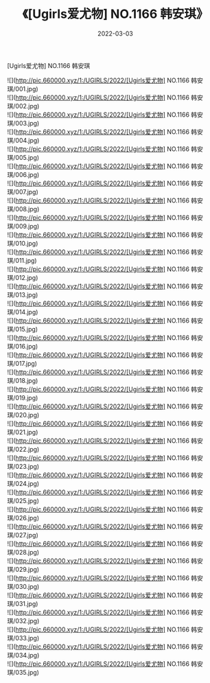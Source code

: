﻿---
layout: post
title:  《[Ugirls爱尤物] NO.1166 韩安琪》
date:   2022-03-03
img: http://pic.660000.xyz/1:/UGIRLS/2022/[Ugirls爱尤物] NO.1166 韩安琪/000.jpg
categories: [美女, 清纯, 唯美]
---

[Ugirls爱尤物] NO.1166 韩安琪

 ![](http://pic.660000.xyz/1:/UGIRLS/2022/[Ugirls爱尤物] NO.1166 韩安琪/001.jpg) <br>![](http://pic.660000.xyz/1:/UGIRLS/2022/[Ugirls爱尤物] NO.1166 韩安琪/002.jpg) <br>![](http://pic.660000.xyz/1:/UGIRLS/2022/[Ugirls爱尤物] NO.1166 韩安琪/003.jpg) <br>![](http://pic.660000.xyz/1:/UGIRLS/2022/[Ugirls爱尤物] NO.1166 韩安琪/004.jpg) <br>![](http://pic.660000.xyz/1:/UGIRLS/2022/[Ugirls爱尤物] NO.1166 韩安琪/005.jpg) <br>![](http://pic.660000.xyz/1:/UGIRLS/2022/[Ugirls爱尤物] NO.1166 韩安琪/006.jpg) <br>![](http://pic.660000.xyz/1:/UGIRLS/2022/[Ugirls爱尤物] NO.1166 韩安琪/007.jpg) <br>![](http://pic.660000.xyz/1:/UGIRLS/2022/[Ugirls爱尤物] NO.1166 韩安琪/008.jpg) <br>![](http://pic.660000.xyz/1:/UGIRLS/2022/[Ugirls爱尤物] NO.1166 韩安琪/009.jpg) <br>![](http://pic.660000.xyz/1:/UGIRLS/2022/[Ugirls爱尤物] NO.1166 韩安琪/010.jpg) <br>![](http://pic.660000.xyz/1:/UGIRLS/2022/[Ugirls爱尤物] NO.1166 韩安琪/011.jpg) <br>![](http://pic.660000.xyz/1:/UGIRLS/2022/[Ugirls爱尤物] NO.1166 韩安琪/012.jpg) <br>![](http://pic.660000.xyz/1:/UGIRLS/2022/[Ugirls爱尤物] NO.1166 韩安琪/013.jpg) <br>![](http://pic.660000.xyz/1:/UGIRLS/2022/[Ugirls爱尤物] NO.1166 韩安琪/014.jpg) <br>![](http://pic.660000.xyz/1:/UGIRLS/2022/[Ugirls爱尤物] NO.1166 韩安琪/015.jpg) <br>![](http://pic.660000.xyz/1:/UGIRLS/2022/[Ugirls爱尤物] NO.1166 韩安琪/016.jpg) <br>![](http://pic.660000.xyz/1:/UGIRLS/2022/[Ugirls爱尤物] NO.1166 韩安琪/017.jpg) <br>![](http://pic.660000.xyz/1:/UGIRLS/2022/[Ugirls爱尤物] NO.1166 韩安琪/018.jpg) <br>![](http://pic.660000.xyz/1:/UGIRLS/2022/[Ugirls爱尤物] NO.1166 韩安琪/019.jpg) <br>![](http://pic.660000.xyz/1:/UGIRLS/2022/[Ugirls爱尤物] NO.1166 韩安琪/020.jpg) <br>![](http://pic.660000.xyz/1:/UGIRLS/2022/[Ugirls爱尤物] NO.1166 韩安琪/021.jpg) <br>![](http://pic.660000.xyz/1:/UGIRLS/2022/[Ugirls爱尤物] NO.1166 韩安琪/022.jpg) <br>![](http://pic.660000.xyz/1:/UGIRLS/2022/[Ugirls爱尤物] NO.1166 韩安琪/023.jpg) <br>![](http://pic.660000.xyz/1:/UGIRLS/2022/[Ugirls爱尤物] NO.1166 韩安琪/024.jpg) <br>![](http://pic.660000.xyz/1:/UGIRLS/2022/[Ugirls爱尤物] NO.1166 韩安琪/025.jpg) <br>![](http://pic.660000.xyz/1:/UGIRLS/2022/[Ugirls爱尤物] NO.1166 韩安琪/026.jpg) <br>![](http://pic.660000.xyz/1:/UGIRLS/2022/[Ugirls爱尤物] NO.1166 韩安琪/027.jpg) <br>![](http://pic.660000.xyz/1:/UGIRLS/2022/[Ugirls爱尤物] NO.1166 韩安琪/028.jpg) <br>![](http://pic.660000.xyz/1:/UGIRLS/2022/[Ugirls爱尤物] NO.1166 韩安琪/029.jpg) <br>![](http://pic.660000.xyz/1:/UGIRLS/2022/[Ugirls爱尤物] NO.1166 韩安琪/030.jpg) <br>![](http://pic.660000.xyz/1:/UGIRLS/2022/[Ugirls爱尤物] NO.1166 韩安琪/031.jpg) <br>![](http://pic.660000.xyz/1:/UGIRLS/2022/[Ugirls爱尤物] NO.1166 韩安琪/032.jpg) <br>![](http://pic.660000.xyz/1:/UGIRLS/2022/[Ugirls爱尤物] NO.1166 韩安琪/033.jpg) <br>![](http://pic.660000.xyz/1:/UGIRLS/2022/[Ugirls爱尤物] NO.1166 韩安琪/034.jpg) <br>![](http://pic.660000.xyz/1:/UGIRLS/2022/[Ugirls爱尤物] NO.1166 韩安琪/035.jpg) <br>